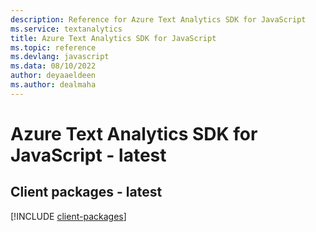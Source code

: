 ```yaml
---
description: Reference for Azure Text Analytics SDK for JavaScript
ms.service: textanalytics
title: Azure Text Analytics SDK for JavaScript
ms.topic: reference
ms.devlang: javascript
ms.data: 08/10/2022
author: deyaaeldeen
ms.author: dealmaha
---
```

# Azure Text Analytics SDK for JavaScript - latest

## Client packages - latest
[!INCLUDE [client-packages](text-analytics-client-index.md)]